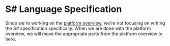# S# Language Specification
Since we're working on the [platform overview](https://github.com/selawik/home/blob/master/overview), we're not focusing on writing the S# specification specifically. When we are done with the platform overview, we will move the appropriate parts from the platform overview to here.